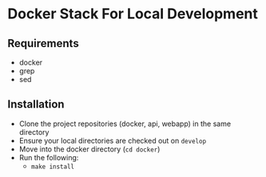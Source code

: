 # Docker Stack For Local Development

## Requirements

- docker
- grep
- sed

## Installation

- Clone the project repositories (docker, api, webapp) in the same directory
- Ensure your local directories are checked out on `develop`
- Move into the docker directory (`cd docker`)
- Run the following:
  - `make install`
